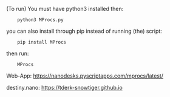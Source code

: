 (To run) You must have python3 installed then:

        python3 MProcs.py

you can also install through pip instead of running (the) script:

        pip install MProcs

then run:

        MProcs

Web-App: https://nanodesks.pyscriptapps.com/mprocs/latest/

destiny.nano: https://tderk-snowtiger.github.io
